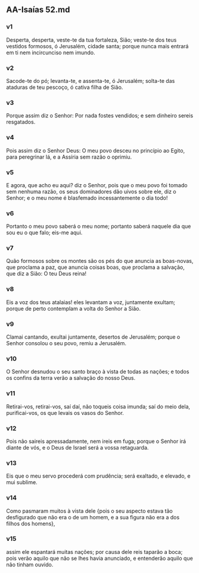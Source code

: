 ## AA-Isaías 52.md
### v1
 Desperta, desperta, veste-te da tua fortaleza, Sião; veste-te dos teus vestidos formosos, ó Jerusalém, cidade santa; porque nunca mais entrará em ti nem incircunciso nem imundo.
### v2
 Sacode-te do pó; levanta-te, e assenta-te, ó Jerusalém; solta-te das ataduras de teu pescoço, ó cativa filha de Sião.
### v3
 Porque assim diz o Senhor: Por nada fostes vendidos; e sem dinheiro sereis resgatados.
### v4
 Pois assim diz o Senhor Deus: O meu povo desceu no princípio ao Egito, para peregrinar lá, e a Assíria sem razão o oprimiu.
### v5
 E agora, que acho eu aqui? diz o Senhor, pois que o meu povo foi tomado sem nenhuma razão, os seus dominadores dão uivos sobre ele, diz o Senhor; e o meu nome é blasfemado incessantemente o dia todo!
### v6
 Portanto o meu povo saberá o meu nome; portanto saberá naquele dia que sou eu o que falo; eis-me aqui.
### v7
 Quão formosos sobre os montes são os pés do que anuncia as boas-novas, que proclama a paz, que anuncia coisas boas, que proclama a salvação, que diz a Sião: O teu Deus reina!
### v8
 Eis a voz dos teus atalaias! eles levantam a voz, juntamente exultam; porque de perto contemplam a volta do Senhor a Sião.
### v9
 Clamai cantando, exultai juntamente, desertos de Jerusalém; porque o Senhor consolou o seu povo, remiu a Jerusalém.
### v10
 O Senhor desnudou o seu santo braço à vista de todas as nações; e todos os confins da terra verão a salvação do nosso Deus.
### v11
 Retirai-vos, retirai-vos, saí daí, não toqueis coisa imunda; saí do meio dela, purificai-vos, os que levais os vasos do Senhor.
### v12
 Pois não saireis apressadamente, nem ireis em fuga; porque o Senhor irá diante de vós, e o Deus de Israel será a vossa retaguarda.
### v13
 Eis que o meu servo procederá com prudência; será exaltado, e elevado, e mui sublime.
### v14
 Como pasmaram muitos à vista dele {pois o seu aspecto estava tão desfigurado que não era o de um homem, e a sua figura não era a dos filhos dos homens},
### v15
 assim ele espantará muitas nações; por causa dele reis taparão a boca; pois verão aquilo que não se lhes havia anunciado, e entenderão aquilo que não tinham ouvido.

